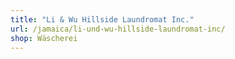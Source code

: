 ```yaml
---
title: "Li & Wu Hillside Laundromat Inc."
url: /jamaica/li-und-wu-hillside-laundromat-inc/
shop: Wäscherei
---
```


